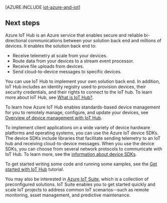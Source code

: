 <properties
 pageTitle="Azure solutions for Internet of Things | Azure"
 description="Overview of a sample IoT solution architecture and how it relates to devices, the Azure IoT Hub service, Azure IoT device SDKs, Azure IoT service SDKs, and other Azure services"
 services="iot-hub"
 documentationCenter=""
 authors="dominicbetts"
 manager="timlt"
 editor=""/>

<tags
 ms.service="iot-hub"
 ms.devlang="na"
 ms.topic="get-started-article"
 ms.tgt_pltfrm="na"
 ms.workload="na"
 ms.date="10/05/2016"
 ms.author="dobett"/>

[AZURE.INCLUDE [iot-azure-and-iot](../../includes/iot-azure-and-iot.md)]

## Next steps
Azure IoT Hub is an Azure service that enables secure and reliable bi-directional communications between your solution back end and millions of devices. It enables the solution back end to:

- Receive telemetry at scale from your devices.
- Route data from your devices to a stream event processor.
- Receive file uploads from devices.
- Send cloud-to-device messages to specific devices.

You can use IoT Hub to implement your own solution back end. In addition, IoT Hub includes an identity registry used to provision devices, their security credentials, and their rights to connect to the IoT hub. To learn more about IoT Hub, see [What is IoT Hub?][lnk-iot-hub].

To learn how Azure IoT Hub enables standards-based device management for you to remotely manage, configure, and update your devices, see [Overview of device management with IoT Hub][lnk-device-management].

To implement client applications on a wide variety of device hardware platforms and operating systems, you can use the Azure IoT device SDKs. The device SDKs include libraries that facilitate sending telemetry to an IoT hub and receiving cloud-to-device messages. When you use the device SDKs, you can choose from several network protocols to communicate with IoT Hub. To learn more, see the [information about device SDKs][lnk-device-sdks].

To get started writing some code and running some samples, see the [Get started with IoT Hub][lnk-getstarted] tutorial.

You may also be interested in [Azure IoT Suite][lnk-iot-suite], which is a collection of preconfigured solutions. IoT Suite enables you to get started quickly and scale IoT projects to address common IoT scenarios--such as remote monitoring, asset management, and predictive maintenance.

[lnk-getstarted]: /documentation/articles/iot-hub/iot-hub-csharp-csharp-getstarted/
[lnk-device-sdks]: https://github.com/Azure/azure-iot-sdks/blob/master/readme.md
[lnk-iot-hub]: /documentation/articles/iot-hub/iot-hub-what-is-iot-hub/
[lnk-iot-suite]: /documentation/suites/iot-suite/
[lnk-iotdev]: /develop/iot/
[lnk-device-management]: /documentation/articles/iot-hub/iot-hub-device-management-overview/
